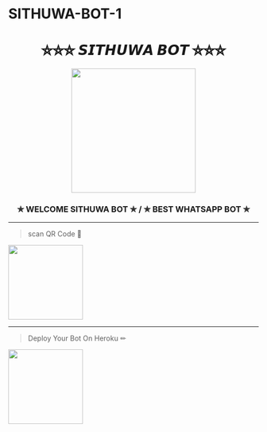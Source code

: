 # SITHUWA-BOT-1
<div align="center"><h1>⛦⛦⛦   𝙎𝙄𝙏𝙃𝙐𝙒𝘼 𝘽𝙊𝙏   ⛦⛦⛦</h1><a href="https://github.com/Sithuwa/SITHUWA-BOT-1"><img src="https://telegra.ph/file/90ecbecc7dcfb93ede0fa.jpg" width="250" height="250"></a><h3>✯ WELCOME SITHUWA BOT ✯ / ✯ BEST WHATSAPP BOT ✯</h3></div>

***
> scan  QR Code 👻
<div align="left"><a href="https://replit.com/@SithuwaHack/SITHUWA-BOT-1?v=1"><img src="https://telegra.ph/file/39308a86911832fc6768e.jpg" width="150" ></a></div>

***
> Deploy Your Bot On Heroku ✏
<div align="left"><a href="https://github.com/ravindu01manoj/ravindu01manoj/blob/main/SEW.md"><img src="https://telegra.ph/file/d1848742b122538e679a5.jpg" width="150" ></a></div>
